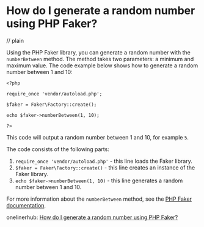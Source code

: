 # How do I generate a random number using PHP Faker?
// plain

Using the PHP Faker library, you can generate a random number with the `numberBetween` method. The method takes two parameters: a minimum and maximum value. The code example below shows how to generate a random number between 1 and 10:

```
<?php

require_once 'vendor/autoload.php';

$faker = Faker\Factory::create();

echo $faker->numberBetween(1, 10);

?>
```

This code will output a random number between 1 and 10, for example `5`.

The code consists of the following parts:

1. `require_once 'vendor/autoload.php'` - this line loads the Faker library.
2. `$faker = Faker\Factory::create()` - this line creates an instance of the Faker library.
3. `echo $faker->numberBetween(1, 10)` - this line generates a random number between 1 and 10.

For more information about the `numberBetween` method, see the [PHP Faker documentation](https://github.com/fzaninotto/Faker#fakerprovidernumberbetween).

onelinerhub: [How do I generate a random number using PHP Faker?](https://onelinerhub.com/php-faker/how-do-i-generate-a-random-number-using-php-faker-1685669760)